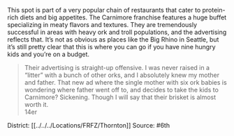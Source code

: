 This spot is part of a very popular chain of restaurants that cater to protein-rich diets and big appetites. The Carnimore franchise features a huge buffet specializing in meaty flavors and textures. They are tremendously successful in areas with heavy ork and troll populations, and the advertising reflects that. It’s not as obvious as places like the Big Rhino in Seattle, but it’s still pretty clear that this is where you can go if you have nine hungry kids and you’re on a budget. 

> Their advertising is straight-up offensive. I was never raised in a “litter” with a bunch of other orks, and I absolutely knew my mother and father. That new ad where the single mother with six ork babies is wondering where father went off to, and decides to take the kids to Carnimore? Sickening. Though I will say that their brisket is almost worth it.  
> 14er

District: [[../../../Locations/FRFZ/Thornton]]
Source: #6th